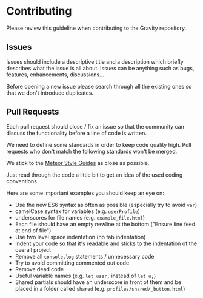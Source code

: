 # Contributing
Please review this guideline when contributing to the Gravity repository.

## Issues
Issues should include a descriptive title and a description which briefly describes what the issue is all about.
Issues can be anything such as bugs, features, enhancements, discussions...

Before opening a new issue please search through all the existing ones so that we don't introduce duplicates.

## Pull Requests
Each pull request should close / fix an issue so that the community can discuss the functionality 
before a line of code is written.

We need to define some standards in order to keep code quality high.
Pull requests who don't match the following standards won't be merged.

We stick to the [Meteor Style Guides](https://github.com/meteor/meteor/wiki/Meteor-Style-Guide) as close as possible.

Just read through the code a little bit to get an idea of the used coding conventions.

Here are some important examples you should keep an eye on:
- Use the new ES6 syntax as often as possible (especially try to avoid `var`)
- camelCase syntax for variables (e.g. `userProfile`)
- underscores for file names (e.g. `example_file.html`)
- Each file should have an empty newline at the bottom ("Ensure line feed at end of file")
- Use two level space indentation (no tab indentation)
- Indent your code so that it's readable and sticks to the indentation of the overall project
- Remove all `console.log` statements / unnecessary code
- Try to avoid committing commented out code
- Remove dead code
- Useful variable names (e.g. `let user;` instead of `let u;`)
- Shared partials should have an underscore in front of them and be placed in a folder called `shared` (e.g. `profiles/shared/_button.html`)
